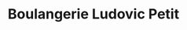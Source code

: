 ---
title: "Boulangerie Ludovic Petit"
url: /vincennes/boulangerie-ludovic-petit/
shop: boulangerie
---
